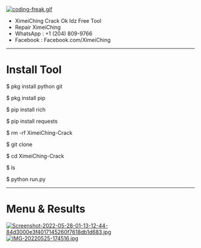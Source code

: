 [![coding-freak.gif](https://i.postimg.cc/GpDyFfn9/coding-freak.gif)](https://postimg.cc/4KJyZBdT)

- XimeiChing Crack Ok Idz Free Tool
- Repair XimeiChing
- WhatsApp : +1 (204) 809-9766
- Facebook : Facebook.com/XimeiChing

-----

# Install Tool

$ pkg install python git 

$ pkg install pip

$ pip install rich

$ pip install requests

$ rm -rf XimeiChing-Crack

$ git clone 

$ cd XimeiChing-Crack

$ ls

$ python run.py

-----

# Menu & Results

[![Screenshot-2022-05-28-01-13-12-44-84d3000e3f4017145260f7618db1d683.jpg](https://i.postimg.cc/8z5d6wCr/Screenshot-2022-05-28-01-13-12-44-84d3000e3f4017145260f7618db1d683.jpg)](https://postimg.cc/N53rh6mg)
[![IMG-20220525-174516.jpg](https://i.postimg.cc/VN4cVf8h/IMG-20220525-174516.jpg)](https://postimg.cc/HJJKJCj0)
